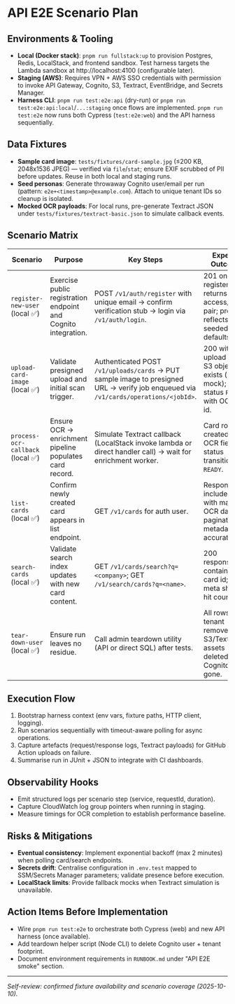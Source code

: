 # API E2E Scenario Plan

## Environments & Tooling
- **Local (Docker stack)**: `pnpm run fullstack:up` to provision Postgres, Redis, LocalStack, and frontend sandbox. Test harness targets the Lambda sandbox at http://localhost:4100 (configurable later).
- **Staging (AWS)**: Requires VPN + AWS SSO credentials with permission to invoke API Gateway, Cognito, S3, Textract, EventBridge, and Secrets Manager.
- **Harness CLI**: `pnpm run test:e2e:api` (dry-run) or `pnpm run test:e2e:api:local`/`...:staging` once flows are implemented. `pnpm run test:e2e` now runs both Cypress (`test:e2e:web`) and the API harness sequentially.

## Data Fixtures
- **Sample card image**: `tests/fixtures/card-sample.jpg` (≤200 KB, 2048x1536 JPEG) — verified via `file`/`stat`; ensure EXIF scrubbed of PII before updates. Reuse in both local and staging runs.
- **Seed personas**: Generate throwaway Cognito user/email per run (pattern: `e2e+<timestamp>@example.com`). Attach to unique tenant IDs so cleanup is isolated.
- **Mocked OCR payloads**: For local runs, pre-generate Textract JSON under `tests/fixtures/textract-basic.json` to simulate callback events.

## Scenario Matrix

| Scenario | Purpose | Key Steps | Expected Outcomes | Dependencies | Cleanup |
| --- | --- | --- | --- | --- | --- |
| `register-new-user` (local ✅) | Exercise public registration endpoint and Cognito integration. | POST `/v1/auth/register` with unique email → confirm verification stub → login via `/v1/auth/login`. | 201 on register; login returns access/refresh pair; profile reflects seeded defaults. | Cognito user pool (local mock/staging pool); email verification bypass toggle. | Delete Cognito user; remove tenant rows (`auth.users`, `cards.tenants`). |
| `upload-card-image` (local ✅) | Validate presigned upload and initial scan trigger. | Authenticated POST `/v1/uploads/cards` → PUT sample image to presigned URL → verify job enqueued via `/v1/cards/operations/<jobId>`. | 200 with upload URL; S3 object exists (local mock); job status `PENDING` with OCR job id. | S3 bucket (local mock/staging); EventBridge rule or SQS queue. | Delete S3 object; remove upload metadata rows. |
| `process-ocr-callback` (local ✅) | Ensure OCR → enrichment pipeline populates card record. | Simulate Textract callback (LocalStack invoke lambda or direct handler call) → wait for enrichment worker. | Card row created with OCR fields; status transitions to `READY`. | LocalStack Textract stub; enrichment lambda queue. | Purge queue messages; delete Textract artefacts. |
| `list-cards` (local ✅) | Confirm newly created card appears in list endpoint. | GET `/v1/cards` for auth user. | Response includes card with matching OCR data; pagination metadata accurate. | Previous scenarios to create card. | None beyond global cleanup. |
| `search-cards` (local ✅) | Validate search index updates with new card content. | GET `/v1/cards/search?q=<company>`; GET `/v1/search/cards?q=<name>`. | 200 responses containing card id; search meta shows hit count ≥1. | Search service indexer; eventual consistency window (poll with backoff). | Delete search index entries if API supports; otherwise wait for DB cleanup job. |
| `tear-down-user` (local ✅) | Ensure run leaves no residue. | Call admin teardown utility (API or direct SQL) after tests. | All rows for tenant removed; S3/Textract assets deleted; Cognito user gone. | Access to teardown endpoint or DB credentials. | n/a |

## Execution Flow
1. Bootstrap harness context (env vars, fixture paths, HTTP client, logging).
2. Run scenarios sequentially with timeout-aware polling for async operations.
3. Capture artefacts (request/response logs, Textract payloads) for GitHub Action uploads on failure.
4. Summarise run in JUnit + JSON to integrate with CI dashboards.

## Observability Hooks
- Emit structured logs per scenario step (service, requestId, duration).
- Capture CloudWatch log group pointers when running in staging.
- Measure timings for OCR completion to establish performance baseline.

## Risks & Mitigations
- **Eventual consistency**: Implement exponential backoff (max 2 minutes) when polling card/search endpoints.
- **Secrets drift**: Centralise configuration in `.env.test` mapped to SSM/Secrets Manager parameters; validate presence before execution.
- **LocalStack limits**: Provide fallback mocks when Textract simulation is unavailable.

## Action Items Before Implementation
- Wire `pnpm run test:e2e` to orchestrate both Cypress (web) and new API harness (once available).
- Add teardown helper script (Node CLI) to delete Cognito user + tenant footprint.
- Document environment requirements in `RUNBOOK.md` under "API E2E smoke" section.

---

_Self-review: confirmed fixture availability and scenario coverage (2025-10-10)._ 
